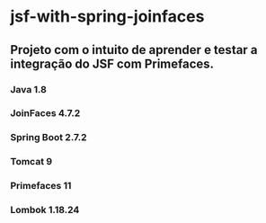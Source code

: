 # jsf-with-spring-joinfaces

## Projeto com o intuito de aprender e testar a integração do JSF com Primefaces.


### Java 1.8
### JoinFaces 4.7.2
### Spring Boot 2.7.2
### Tomcat 9
### Primefaces 11
### Lombok 1.18.24

